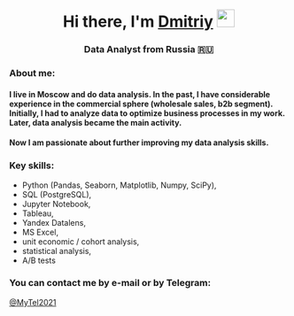 <h1 align="center">Hi there, I'm <a href="https://daniilshat.ru/" target="_blank">Dmitriy</a> 
<img src="https://github.com/blackcater/blackcater/raw/main/images/Hi.gif" height="32"/></h1>
<h3 align="center">Data Analyst from Russia 🇷🇺</h3>

<!--
**point-lookout/point-lookout** is a ✨ _special_ ✨ repository because its `README.md` (this file) appears on your GitHub profile.

Here are some ideas to get you started:

- 🔭 I’m currently working on ...
- 🌱 I’m currently learning ...
- 👯 I’m looking to collaborate on ...
- 🤔 I’m looking for help with ...
- 💬 Ask me about ...
- 📫 How to reach me: ...
- 😄 Pronouns: ...
- ⚡ Fun fact: ...
-->
### About me:
#### I live in Moscow and do data analysis.  In the past, I have considerable experience in the commercial sphere (wholesale sales, b2b segment). Initially, I had to analyze data to optimize business processes in my work. Later, data analysis became the main activity.  
#### Now I am passionate about further improving my data analysis skills. 

### Key skills:  
- Python (Pandas, Seaborn, Matplotlib, Numpy, SciPy),
- SQL (PostgreSQL),
- Jupyter Notebook,
- Tableau,
- Yandex Datalens,
- MS Excel,
- unit economic / cohort analysis,
- statistical analysis,
- A/B tests

### You can contact me by e-mail or by Telegram:
[@MyTel2021](https://t.me/MyTel2021 "Telegram channel")
